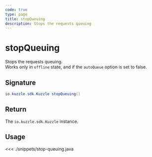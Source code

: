 ```yaml
---
code: true
type: page
title: stopQueuing
description: Stops the requests queuing
---
```


# stopQueuing

Stops the requests queuing.  
Works only in `offline` state, and if the `autoQueue` option is set to false.

## Signature

```java
io.kuzzle.sdk.Kuzzle stopQueuing()
```

## Return

The `io.kuzzle.sdk.Kuzzle` instance.

## Usage

<<< ./snippets/stop-queuing.java
